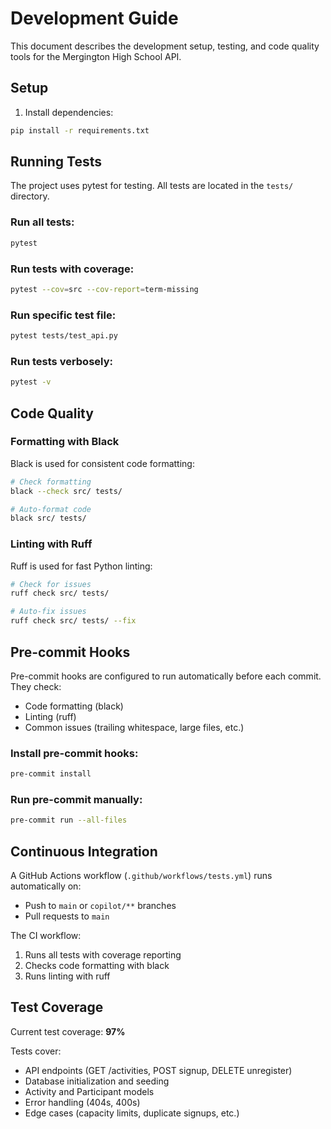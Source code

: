 # Development Guide

This document describes the development setup, testing, and code quality tools for the Mergington High School API.

## Setup

1. Install dependencies:
```bash
pip install -r requirements.txt
```

## Running Tests

The project uses pytest for testing. All tests are located in the `tests/` directory.

### Run all tests:
```bash
pytest
```

### Run tests with coverage:
```bash
pytest --cov=src --cov-report=term-missing
```

### Run specific test file:
```bash
pytest tests/test_api.py
```

### Run tests verbosely:
```bash
pytest -v
```

## Code Quality

### Formatting with Black

Black is used for consistent code formatting:

```bash
# Check formatting
black --check src/ tests/

# Auto-format code
black src/ tests/
```

### Linting with Ruff

Ruff is used for fast Python linting:

```bash
# Check for issues
ruff check src/ tests/

# Auto-fix issues
ruff check src/ tests/ --fix
```

## Pre-commit Hooks

Pre-commit hooks are configured to run automatically before each commit. They check:
- Code formatting (black)
- Linting (ruff)
- Common issues (trailing whitespace, large files, etc.)

### Install pre-commit hooks:
```bash
pre-commit install
```

### Run pre-commit manually:
```bash
pre-commit run --all-files
```

## Continuous Integration

A GitHub Actions workflow (`.github/workflows/tests.yml`) runs automatically on:
- Push to `main` or `copilot/**` branches
- Pull requests to `main`

The CI workflow:
1. Runs all tests with coverage reporting
2. Checks code formatting with black
3. Runs linting with ruff

## Test Coverage

Current test coverage: **97%**

Tests cover:
- API endpoints (GET /activities, POST signup, DELETE unregister)
- Database initialization and seeding
- Activity and Participant models
- Error handling (404s, 400s)
- Edge cases (capacity limits, duplicate signups, etc.)
